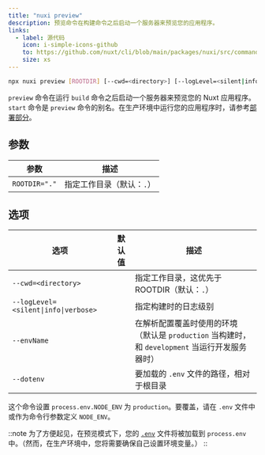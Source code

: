 ```yaml
---
title: "nuxi preview"
description: 预览命令在构建命令之后启动一个服务器来预览您的应用程序。
links:
  - label: 源代码
    icon: i-simple-icons-github
    to: https://github.com/nuxt/cli/blob/main/packages/nuxi/src/commands/preview.ts
    size: xs
---
```


<!--preview-cmd-->
```bash [终端]
npx nuxi preview [ROOTDIR] [--cwd=<directory>] [--logLevel=<silent|info|verbose>] [--envName] [--dotenv]
```
<!--/preview-cmd-->

`preview` 命令在运行 `build` 命令之后启动一个服务器来预览您的 Nuxt 应用程序。`start` 命令是 `preview` 命令的别名。在生产环境中运行您的应用程序时，请参考[部署部分](/docs/getting-started/deployment)。

## 参数

<!--preview-args-->
参数 | 描述
--- | ---
`ROOTDIR="."` | 指定工作目录（默认：`.`）
<!--/preview-args-->

## 选项

<!--preview-opts-->
选项 | 默认值 | 描述
--- | --- | ---
`--cwd=<directory>` |  | 指定工作目录，这优先于 ROOTDIR（默认：`.`）
`--logLevel=<silent\|info\|verbose>` |  | 指定构建时的日志级别
`--envName` |  | 在解析配置覆盖时使用的环境（默认是 `production` 当构建时，和 `development` 当运行开发服务器时）
`--dotenv` |  | 要加载的 `.env` 文件的路径，相对于根目录
<!--/preview-opts-->

这个命令设置 `process.env.NODE_ENV` 为 `production`。要覆盖，请在 `.env` 文件中或作为命令行参数定义 `NODE_ENV`。

::note
为了方便起见，在预览模式下，您的 [`.env`](/docs/guide/directory-structure/env) 文件将被加载到 `process.env` 中。（然而，在生产环境中，您将需要确保自己设置环境变量。）
::
